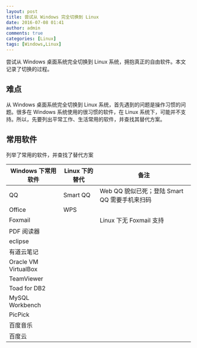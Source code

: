 ```yaml
---
layout: post
title: 尝试从 Windows 完全切换到 Linux
date: 2016-07-08 01:41
author: admin
comments: true
categories: [Linux]
tags: [Windows,Linux]
---
```


尝试从 Windows 桌面系统完全切换到 Linux 系统，拥抱真正的自由软件。本文记录了切换的过程。

<!-- more -->

## 难点

从 Windows 桌面系统完全切换到 Linux 系统，首先遇到的问题是操作习惯的问题。很多在  Windows 系统使用的很习惯的软件，在 Linux 系统下，可能并不支持。所以，先要列出平常工作、生活常用的软件，并查找其替代方案。

## 常用软件

列举了常用的软件，并查找了替代方案

Windows 下常用软件 | Linux 下的替代 | 备注
---- | ---- | ----
QQ  |   Smart QQ | Web QQ 貌似已死；登陆 Smart QQ 需要手机来扫码
Office | WPS | 
Foxmail | | Linux 下无 Foxmail 支持
PDF 阅读器 | | 
eclipse | | 
有道云笔记 | | 
Oracle VM VirtualBox | |
TeamViewer | | 
Toad for DB2 | |
MySQL Workbench | | 
PicPick | |
百度音乐 | | 
百度云 | | 




